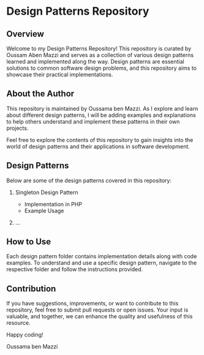 # Design Patterns Repository

## Overview

Welcome to my Design Patterns Repository! This repository is curated by Oussam Aben Mazzi and serves as a collection of various design patterns learned and implemented along the way. Design patterns are essential solutions to common software design problems, and this repository aims to showcase their practical implementations.

## About the Author

This repository is maintained by Oussama ben Mazzi. As I explore and learn about different design patterns, I will be adding examples and explanations to help others understand and implement these patterns in their own projects.

Feel free to explore the contents of this repository to gain insights into the world of design patterns and their applications in software development.

## Design Patterns

Below are some of the design patterns covered in this repository:

1. Singleton Design Pattern
    - Implementation in PHP
    - Example Usage

2. ...

## How to Use

Each design pattern folder contains implementation details along with code examples. To understand and use a specific design pattern, navigate to the respective folder and follow the instructions provided.

## Contribution

If you have suggestions, improvements, or want to contribute to this repository, feel free to submit pull requests or open issues. Your input is valuable, and together, we can enhance the quality and usefulness of this resource.

Happy coding!

Oussama ben Mazzi
